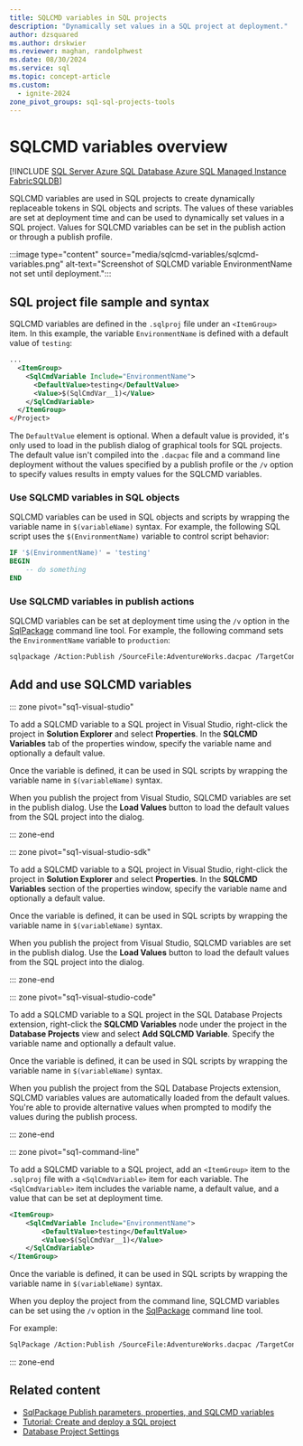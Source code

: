 ```yaml
---
title: SQLCMD variables in SQL projects
description: "Dynamically set values in a SQL project at deployment."
author: dzsquared
ms.author: drskwier
ms.reviewer: maghan, randolphwest
ms.date: 08/30/2024
ms.service: sql
ms.topic: concept-article
ms.custom:
  - ignite-2024
zone_pivot_groups: sq1-sql-projects-tools
---
```


# SQLCMD variables overview

[!INCLUDE [SQL Server Azure SQL Database Azure SQL Managed Instance FabricSQLDB](../../../includes/applies-to-version/sql-asdb-asdbmi-fabricsqldb.md)]

SQLCMD variables are used in SQL projects to create dynamically replaceable tokens in SQL objects and scripts. The values of these variables are set at deployment time and can be used to dynamically set values in a SQL project. Values for SQLCMD variables can be set in the publish action or through a publish profile.

:::image type="content" source="media/sqlcmd-variables/sqlcmd-variables.png" alt-text="Screenshot of SQLCMD variable EnvironmentName not set until deployment.":::

## SQL project file sample and syntax

SQLCMD variables are defined in the `.sqlproj` file under an `<ItemGroup>` item. In this example, the variable `EnvironmentName` is defined with a default value of `testing`:

```xml
...
  <ItemGroup>
    <SqlCmdVariable Include="EnvironmentName">
      <DefaultValue>testing</DefaultValue>
      <Value>$(SqlCmdVar__1)</Value>
    </SqlCmdVariable>
  </ItemGroup>
</Project>
```

The `DefaultValue` element is optional. When a default value is provided, it's only used to load in the publish dialog of graphical tools for SQL projects. The default value isn't compiled into the `.dacpac` file and a command line deployment without the values specified by a publish profile or the `/v` option to specify values results in empty values for the SQLCMD variables.

### Use SQLCMD variables in SQL objects

SQLCMD variables can be used in SQL objects and scripts by wrapping the variable name in `$(variableName)` syntax. For example, the following SQL script uses the `$(EnvironmentName)` variable to control script behavior:

```sql
IF '$(EnvironmentName)' = 'testing'
BEGIN
    -- do something
END
```

### Use SQLCMD variables in publish actions

SQLCMD variables can be set at deployment time using the `/v` option in the [SqlPackage](../../sqlpackage/sqlpackage-publish.md#sqlcmd-variables) command line tool. For example, the following command sets the `EnvironmentName` variable to `production`:

```bash
sqlpackage /Action:Publish /SourceFile:AdventureWorks.dacpac /TargetConnectionString:{connection_string_here} /v:EnvironmentName=production
```

## Add and use SQLCMD variables

::: zone pivot="sq1-visual-studio"

To add a SQLCMD variable to a SQL project in Visual Studio, right-click the project in **Solution Explorer** and select **Properties**. In the **SQLCMD Variables** tab of the properties window, specify the variable name and optionally a default value.

Once the variable is defined, it can be used in SQL scripts by wrapping the variable name in `$(variableName)` syntax.

When you publish the project from Visual Studio, SQLCMD variables are set in the publish dialog. Use the **Load Values** button to load the default values from the SQL project into the dialog.

::: zone-end

::: zone pivot="sq1-visual-studio-sdk"

To add a SQLCMD variable to a SQL project in Visual Studio, right-click the project in **Solution Explorer** and select **Properties**. In the **SQLCMD Variables** section of the properties window, specify the variable name and optionally a default value.

Once the variable is defined, it can be used in SQL scripts by wrapping the variable name in `$(variableName)` syntax.

When you publish the project from Visual Studio, SQLCMD variables are set in the publish dialog. Use the **Load Values** button to load the default values from the SQL project into the dialog.

::: zone-end

::: zone pivot="sq1-visual-studio-code"

To add a SQLCMD variable to a SQL project in the SQL Database Projects extension, right-click the **SQLCMD Variables** node under the project in the **Database Projects** view and select **Add SQLCMD Variable**. Specify the variable name and optionally a default value.

Once the variable is defined, it can be used in SQL scripts by wrapping the variable name in `$(variableName)` syntax.

When you publish the project from the SQL Database Projects extension, SQLCMD variables values are automatically loaded from the default values. You're able to provide alternative values when prompted to modify the values during the publish process.

::: zone-end

::: zone pivot="sq1-command-line"

To add a SQLCMD variable to a SQL project, add an `<ItemGroup>` item to the `.sqlproj` file with a `<SqlCmdVariable>` item for each variable. The `<SqlCmdVariable>` item includes the variable name, a default value, and a value that can be set at deployment time.

```xml
<ItemGroup>
    <SqlCmdVariable Include="EnvironmentName">
        <DefaultValue>testing</DefaultValue>
        <Value>$(SqlCmdVar__1)</Value>
    </SqlCmdVariable>
</ItemGroup>
```

Once the variable is defined, it can be used in SQL scripts by wrapping the variable name in `$(variableName)` syntax.

When you deploy the project from the command line, SQLCMD variables can be set using the `/v` option in the [SqlPackage](../../sqlpackage/sqlpackage-publish.md#sqlcmd-variables) command line tool.

For example:

```bash
SqlPackage /Action:Publish /SourceFile:AdventureWorks.dacpac /TargetConnectionString:{connection_string_here} /v:EnvironmentName=production
```

::: zone-end

## Related content

- [SqlPackage Publish parameters, properties, and SQLCMD variables](../../sqlpackage/sqlpackage-publish.md)
- [Tutorial: Create and deploy a SQL project](../tutorials/create-deploy-sql-project.md)
- [Database Project Settings](../../../ssdt/database-project-settings.md)
